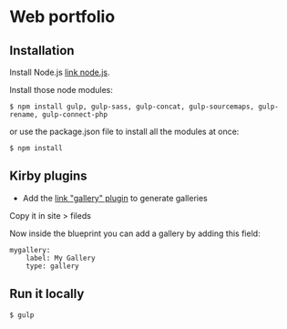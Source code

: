 # Web portfolio

## Installation

Install Node.js [link node.js](https://nodejs.org/en/).

Install those node modules:

```
$ npm install gulp, gulp-sass, gulp-concat, gulp-sourcemaps, gulp-rename, gulp-connect-php
```

or use the package.json file to install all the modules at once:

```
$ npm install
```

## Kirby plugins

- Add the [link  "gallery" plugin](https://github.com/TimOetting/kirby-gallery) to generate galleries

Copy it in site > fileds

Now inside the blueprint you can add a gallery by adding this field:

```
mygallery:
    label: My Gallery
    type: gallery
```

## Run it locally

```
$ gulp
```